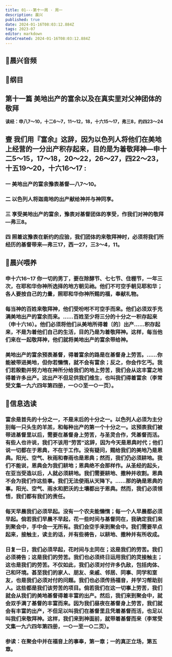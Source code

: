 ```yaml
---
title: 01---第十一周 · 周一
description: 晨兴
published: true
date: 2024-01-16T08:03:12.884Z
tags: 2023-07
editor: markdown
dateCreated: 2024-01-16T08:03:12.884Z
---
```


## 🎵晨兴音频

## 📖纲目

## 第十一篇 美地出产的富余以及在真实里对父神团体的敬拜

**读经：申八7～10，十二6～7，11～12，18，十六15～17，弗三8，约四23～24**

## 壹 我们用『富余』这辞，因为以色列人将他们在美地上经营的一分出产积存起来，目的是为着敬拜神—申十二5～15，17～18，20～22，26～27，四22～23，十五19～20，十六16～17 :

### 一 美地出产的富余豫表基督—八7～10。

### 二 以色列人将迦南地的出产献给神并与神同享。

### 三 享受美地出产的富余，豫表对基督团体的享受，作我们对神的敬拜—弗三8。

### 四 照着这豫表在新约的应验，我们团体的来敬拜神时，必须将我们所经历的基督带来—弗三17，西一27，三3～4，11。

## 📖晨兴喂养

### 申十六16~17    你一切的男丁，要在除酵节、七七节、住棚节，一年三次，在耶和华你神所选择的地方朝见祂。他们不可空手朝见耶和华；各人要按自己的力量，照耶和华你神所赐的福，奉献礼物。

### 每当神的百姓来敬拜神，他们受吩咐不可空手而来。他们必须双手充满美地出产的富余而来。……百姓至少将三分的十分之一积存起来（申十六16）。他们必须将他们从美地所得着〔的〕出产……积存起来，不是为着他们自己的生活，目的乃是为着敬拜神。这样，每当他们来在一起敬拜神，他们就将美地出产的富余带给神。

### 美地出产的富余预表基督，得着富余的路是在基督身上劳苦。……你能被带进美地，但你若懒惰，就不会有富余；反之，你会作乞丐。我们若殷勤并努力地在神所分给我们的地上劳苦，我们会从这丰富之地得着许多出产。这出产不但足供我们维生，也叫我们得着富余（李常受文集一九六四年第四册，一○○至一○一页）。

## 📖信息选读

### 富余是首先的十分之一，不是末后的十分之一。以色列人必须为主分别每一只头生的羊羔，和每种出产的第一个十分之一。这预表我们被带进基督里以后，需要在基督身上劳苦，与圣灵合作，凭基督而活。有些人也许说，我们不该用“劳苦”这辞，因为今天是恩典时代；他们说一切都在于恩典，不在于工作。没有疑问，赐给我们的美地乃是恩典。阳光、空气、秋雨和春雨也是恩典；然而，我们仍必须耕地。我们不能说，恩典会为我们耕地；恩典绝不会那样作。从圣经的起头，在亚当受造以后，人就必须耕地。我们需要耕地、撒种并收割。恩典不会为我们作这些事。我们无法使雨从天降下。……那的确是恩典的事。阳光、空气、雨水和肥沃的土壤都出于恩典。然而，我们必须领悟，我们都有我们的责任。

### 每天早晨我们必须早起。没有一个农夫能懒惰；每一个人早晨都必须早起。倘若我们早晨不早起，花一些时间与基督同在，我确定我们来到聚会中，手中会一无所有。我们会空手来到聚会中。我们需要早点起来，接触主，读主的话，并有些祷告，以耕地、撒种并有所收成。

### 日复一日，我们必须早起，花时间与主同在；这是我们的劳苦。我们必须祷告；这是我们的劳苦。我们也必须终日运用我们的灵接触主；这也是我们的劳苦。不仅如此，我们必须对付许多仇敌，包括肉体、己和环境。甚至我们的家人、朋友、亲戚、邻居、同事、同学和室友，也是我们必须对付的问题。我们也必须传扬福音，并学习帮助别人。这些都是我们该劳苦的项目。倘若我们在这一切事上劳苦，我们就会从我们的美地基督得着丰富的出产。然后，我们来到聚会中，就会双手满了基督的丰富而来。因为我们昼夜在基督身上劳苦，我们就会有丰富的出产，不但足以叫我们在基督里且凭着基督而活，也足以叫我们来敬拜神。这样，我们来到神面前，就带着基督而来（李常受文集一九六四年第四册，一○一至一○二页）。

### 参读：在聚会中并在福音上的事奉，第一章；一的真正立场，第五章。
<!-- Google tag (gtag.js) -->
<script async src="https://www.googletagmanager.com/gtag/js?id=G-1P8709Z16T"></script>
<script>
  window.dataLayer = window.dataLayer || [];
  function gtag(){dataLayer.push(arguments);}
  gtag('js', new Date());

  gtag('config', 'G-1P8709Z16T');
</script>
